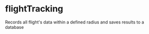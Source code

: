 # flightTracking
Records all flight's data within a defined radius and saves results to a database





